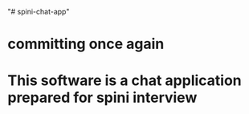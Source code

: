 "# spini-chat-app" 
# committing once again

# This software is a chat application prepared for spini interview